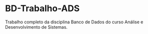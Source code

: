 # BD-Trabalho-ADS
Trabalho completo da disciplina Banco de Dados do curso Análise e Desenvolvimento de Sistemas.
